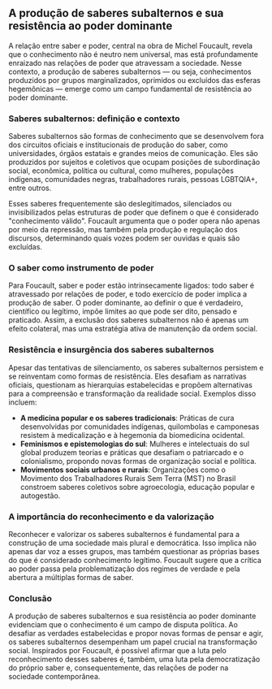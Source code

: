 
## A produção de saberes subalternos e sua resistência ao poder dominante

A relação entre saber e poder, central na obra de Michel Foucault, revela que o conhecimento não é neutro nem universal, mas está profundamente enraizado nas relações de poder que atravessam a sociedade. Nesse contexto, a produção de saberes subalternos — ou seja, conhecimentos produzidos por grupos marginalizados, oprimidos ou excluídos das esferas hegemônicas — emerge como um campo fundamental de resistência ao poder dominante.

### Saberes subalternos: definição e contexto

Saberes subalternos são formas de conhecimento que se desenvolvem fora dos circuitos oficiais e institucionais de produção do saber, como universidades, órgãos estatais e grandes meios de comunicação. Eles são produzidos por sujeitos e coletivos que ocupam posições de subordinação social, econômica, política ou cultural, como mulheres, populações indígenas, comunidades negras, trabalhadores rurais, pessoas LGBTQIA+, entre outros.

Esses saberes frequentemente são deslegitimados, silenciados ou invisibilizados pelas estruturas de poder que definem o que é considerado "conhecimento válido". Foucault argumenta que o poder opera não apenas por meio da repressão, mas também pela produção e regulação dos discursos, determinando quais vozes podem ser ouvidas e quais são excluídas.

### O saber como instrumento de poder

Para Foucault, saber e poder estão intrinsecamente ligados: todo saber é atravessado por relações de poder, e todo exercício de poder implica a produção de saber. O poder dominante, ao definir o que é verdadeiro, científico ou legítimo, impõe limites ao que pode ser dito, pensado e praticado. Assim, a exclusão dos saberes subalternos não é apenas um efeito colateral, mas uma estratégia ativa de manutenção da ordem social.

### Resistência e insurgência dos saberes subalternos

Apesar das tentativas de silenciamento, os saberes subalternos persistem e se reinventam como formas de resistência. Eles desafiam as narrativas oficiais, questionam as hierarquias estabelecidas e propõem alternativas para a compreensão e transformação da realidade social. Exemplos disso incluem:

- **A medicina popular e os saberes tradicionais**: Práticas de cura desenvolvidas por comunidades indígenas, quilombolas e camponesas resistem à medicalização e à hegemonia da biomedicina ocidental.
- **Feminismos e epistemologias do sul**: Mulheres e intelectuais do sul global produzem teorias e práticas que desafiam o patriarcado e o colonialismo, propondo novas formas de organização social e política.
- **Movimentos sociais urbanos e rurais**: Organizações como o Movimento dos Trabalhadores Rurais Sem Terra (MST) no Brasil constroem saberes coletivos sobre agroecologia, educação popular e autogestão.

### A importância do reconhecimento e da valorização

Reconhecer e valorizar os saberes subalternos é fundamental para a construção de uma sociedade mais plural e democrática. Isso implica não apenas dar voz a esses grupos, mas também questionar as próprias bases do que é considerado conhecimento legítimo. Foucault sugere que a crítica ao poder passa pela problematização dos regimes de verdade e pela abertura a múltiplas formas de saber.

### Conclusão

A produção de saberes subalternos e sua resistência ao poder dominante evidenciam que o conhecimento é um campo de disputa política. Ao desafiar as verdades estabelecidas e propor novas formas de pensar e agir, os saberes subalternos desempenham um papel crucial na transformação social. Inspirados por Foucault, é possível afirmar que a luta pelo reconhecimento desses saberes é, também, uma luta pela democratização do próprio saber e, consequentemente, das relações de poder na sociedade contemporânea.
```

